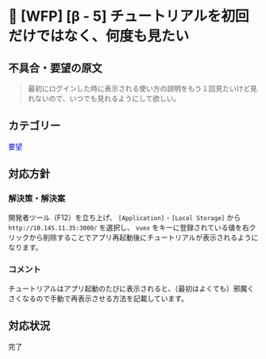 # 🌳 [WFP] [β - 5] チュートリアルを初回だけではなく、何度も見たい

## 不具合・要望の原文

> 最初にログインした時に表示される使い方の説明をもう１回見たいけど見れないので、いつでも見れるようにして欲しい。

## カテゴリー

<span style="color: blue;">要望</span>



## 対応方針

### 解決策・解決案

開発者ツール（F12）を立ち上げ、 `[Application]` - `[Local Storage]` から `http://10.145.11.35:3000/` を選択し、 `vuex` をキーに登録されている値を右クリックから削除することでアプリ再起動後にチュートリアルが表示されるようになります。



### コメント

チュートリアルはアプリ起動のたびに表示されると、（最初はよくても）邪魔くさくなるので手動で再表示させる方法を記載しています。

## 対応状況

完了